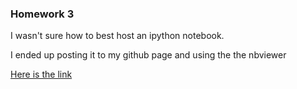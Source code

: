 ### Homework 3
I wasn't sure how to best host an ipython notebook.

I ended up posting it to my github page and using the the nbviewer

[Here is the link](http://nbviewer.jupyter.org/github/patcdaniel/MS263/blob/master/hw3/Hw3.ipynb)